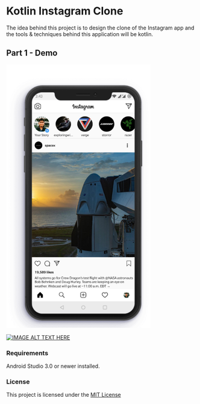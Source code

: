 # Kotlin Instagram Clone
The idea behind this project is to design the clone of the Instagram app and the tools &amp; techniques behind this application will be kotlin.

## Part 1 - Demo

<img src="screenshot/part-1.png" height="700"/>

[![IMAGE ALT TEXT HERE](https://img.youtube.com/vi/dDqzR0IaX8U/0.jpg)](https://www.youtube.com/watch?v=dDqzR0IaX8U&t=6s)

### Requirements
Android Studio 3.0 or newer installed.

### License
This project is licensed under the [MIT License](LICENSE)
